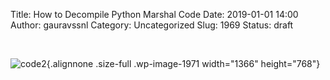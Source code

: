 Title: How to Decompile Python Marshal Code
Date: 2019-01-01 14:00
Author: gauravssnl
Category: Uncategorized
Slug: 1969
Status: draft

 

![code2](https://gauravssnl.files.wordpress.com/2019/01/code2.png){.alignnone .size-full .wp-image-1971 width="1366" height="768"}
